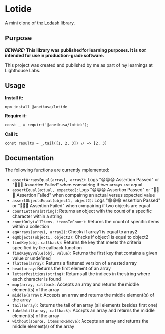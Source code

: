 # Lotide

A mini clone of the [Lodash](https://lodash.com) library.

## Purpose

**_BEWARE:_ This library was published for learning purposes. It is _not_ intended for use in production-grade software.**

This project was created and published by me as part of my learnings at Lighthouse Labs. 

## Usage

**Install it:**

`npm install @aneikusa/lotide`

**Require it:**

`const _ = require('@aneikusa/lotide');`

**Call it:**

`const results = _.tail([1, 2, 3]) // => [2, 3]`

## Documentation

The following functions are currently implemented:
* `assertArraysEqual(array1, array2)`: Logs "😁😁😁 Assertion Passed" or "📛📛📛 Assertion Failed" when compairing if two arrays are equal
* `assertEqual(actual, expected)`: Logs "😁😁😁 Assertion Passed" or "📛📛📛 Assertion Failed" when compairing an actual versus expected value
* `assertObjectsEqual(object1, object2)`: Logs "😁😁😁 Assertion Passed" or "📛📛📛 Assertion Failed" when compairing if two objects are equal
* `countLetters(string)`: Returns an object with the count of a specific character within a string
* `countOnly(allItems, itemsToCount)`: Returns the count of specific items within a collection
* `eqArrays(array1, array2)`: Checks if array1 is equal to array2
* `eqObjects(object1, object2)`: Checks if object1 is equal to object2
* `findKey(obj, callback)`: Returns the key that meets the criteria specified by the callback function
* `findKeyByValue(obj, value)`: Returns the first key that contains a given value or undefined
* `flatten(array)`: Returns a flattened version of a nested array
* `head(array`: Returns the first element of an array
* `letterPositions(string)`: Returns all the indices in the string where each character is found
* `map(array, callback`: Accepts an array and returns the middle element(s) of the array
* `middle(array)`: Accepts an array and returns the middle element(s) of the array
* `tail(array)`: Returns the tail of an array (all elements besides first one)
* `takeUntil(array, callback)`: Accepts an array and returns the middle element(s) of the array
* `without(source, itemsToRemove)`: Accepts an array and returns the middle element(s) of the array
